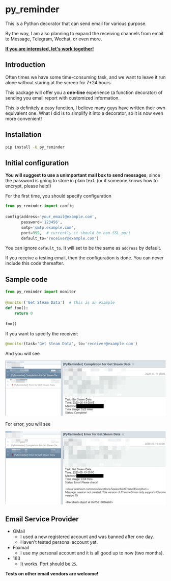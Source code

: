 # py_reminder
This is a Python decorator that can send email for various purpose.

By the way, I am also planning to expand the receiving channels from email to Message, Telegram, Wechat, or even more.

<u>**If you are interested, let's work together!**</u>

## Introduction
Often times we have some time-consuming task, and we want to leave it run alone without staring at the screen for 7\*24 hours.

This package will offer you a **one-line** experience (a function decorator) of sending you email report with customized information.

This is definitely a easy function, I believe many guys have written their own equivalent one. What I did is to simplify it into a decorator, so it is now even more convenient!

## Installation
```bash
pip install -U py_reminder
```

## Initial configuration
**You will suggest to use a unimportant mail box to send messages**, since the password is going to store in plain text. (or if someone knows how to encrypt, please help!)

For the first time, you should specify configuration
```python
from py_reminder import config

config(address='your_email@example.com',
       password='123456',
       smtp='smtp.example.com',
       port=999,  # currently it should be non-SSL port
       default_to='receiver@example.com')
```
You can ignore `default_to`. It will set to be the same as `address` by default.

If you receive a testing email, then the configuration is done. You can never include this code thereafter.

## Sample code

```python
from py_reminder import monitor

@monitor('Get Steam Data')  # this is an example
def foo():
	return 0
	
foo()
```

If you want to specify the receiver:
```python
@monitor(task='Get Steam Data', to='receiver@example.com')
```

And you will see

<img src="assets/image/sample1.png">

For error, you will see

<img src="assets/image/error_sample1.png">

## Email Service Provider
- GMail
    - I used a new registered account and was banned after one day.
    - Haven't tested personal account yet.
- Foxmail
    - I use my personal account and it is all good up to now (two months).
- 163
    - It works. Port should be `25`.

**Tests on other email vendors are welcome!**
